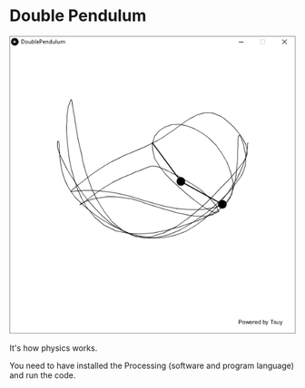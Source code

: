 # Double Pendulum

![Double Pendulum](https://github.com/TsuHub/Double-Pendulum/blob/master/SampleImage.png?raw=true)

<p align="left">

  It's how physics works.
  
  You need to have installed the Processing (software and program language) and run the code.

</p>
